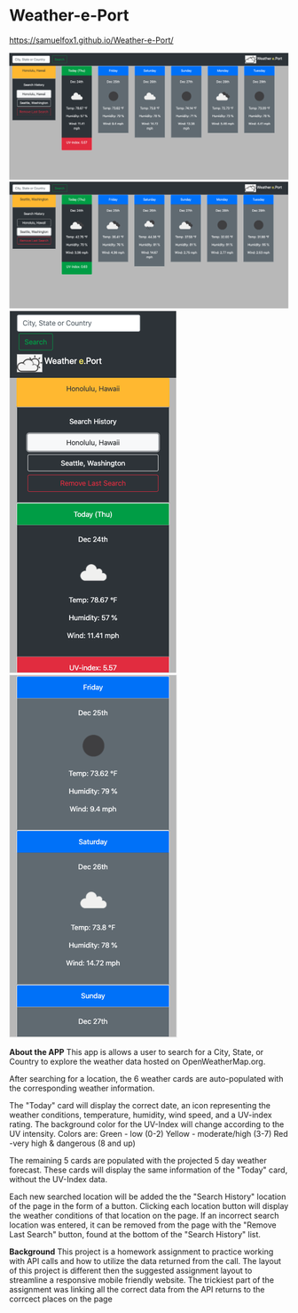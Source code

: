 # Weather-e-Port
https://samuelfox1.github.io/Weather-e-Port/


![laptop view](Assets/ScreenShots/01-LaptopView-danger-UV.png)
![laptop view](Assets/ScreenShots/02-LaptopView-safe-UV.png)
![mobile view](Assets/ScreenShots/03-MobileView-today.png)
![mobile view](Assets/ScreenShots/04-MobileView-5-day.png)




**About the APP**
This app is allows a user to search for a City, State, or Country to explore the weather data hosted on OpenWeatherMap.org.

After searching for a location, the 6 weather cards are auto-populated with the corresponding weather information.

The "Today" card will display the correct date, an icon representing the weather conditions, temperature, humidity, wind speed, and a UV-index rating.
The background color for the UV-Index will change according to the UV intensity.
Colors are: Green - low (0-2)
                Yellow - moderate/high (3-7)
                Red -very high & dangerous (8 and up)

The remaining 5 cards are populated with the projected 5 day weather forecast.
These cards will display the same information of the "Today" card, without the UV-Index data.

Each new searched location will be added the the "Search History" location of the page in the form of a button.
Clicking each location button will display the weather conditions of that location on the page.
If an incorrect search location was entered, it can be removed from the page with the "Remove Last Search" button, found at the bottom of the "Search History" list.




**Background**
This project is a homework assignment to practice working with API calls and how to utilize the data returned from the call. 
The layout of this project is different then the suggested assignment layout to streamline a responsive mobile friendly website.
The trickiest part of the assignment was linking all the correct data from the API returns to the corrcect places on the page

